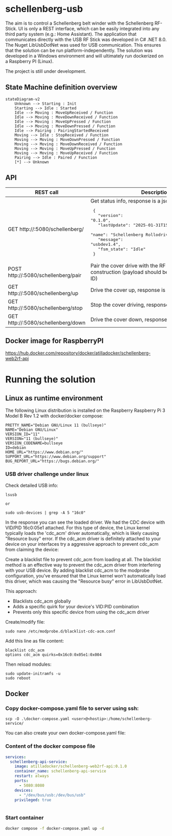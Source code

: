 # schellenberg-usb

The aim is to control a Schellenberg belt winder with the Schellenberg RF-Stick. UI is only a REST interface, which can be easily integrated into any third party system (e.g.: Home Assistant). 
The application that communicates directly with the USB RF Stick was developed in C# .NET 8.0. The Nuget LibUsbDotNet was used for USB communication. This ensures that the solution can be run platform-independently.
The solution was developed in a Windows environment and will ultimately run dockerized on a Raspberry PI (Linux).

The project is still under development.

## State Machine definition overview 

```mermaid
stateDiagram-v2
	Unknown --> Starting : Init
	Starting --> Idle : Started
	Idle --> Moving : MoveUpReceived / Function
	Idle --> Moving : MoveDownReceived / Function
	Idle --> Moving : MoveUpPressed / Function
	Idle --> Moving : MoveDownPressed / Function
	Idle --> Pairing : PairingStartedReceived
	Moving --> Idle : StopReceived / Function
	Moving --> Moving : MoveDownPressed / Function
	Moving --> Moving : MoveDownReceived / Function
	Moving --> Moving : MoveUpPressed / Function
	Moving --> Moving : MoveUpReceived / Function
	Pairing --> Idle : Paired / Function
    [*] --> Unknown
```

## API

|REST call | Description |
|--|--|
|GET http://<hostip>:5080/schellenberg/ | Get status info, response is a json <br> <pre> { <br> &emsp; "version": "0.1.0",<br>  &emsp; "lastUpdate": "2025-01-31T15:21:26.363619+00:00",<br> &emsp; "name": "Schellenberg Rollodrive Premium",<br> &emsp; "message": "usbdev1.4",<br> &emsp; "fsm_state": "Idle"<br> }</pre> |
|POST http://<hostip>:5080/schellenberg/pair | Pair the cover drive with the RF Usb stick, under construction (payload should be the unique device ID) |
|GET http://<hostip>:5080/schellenberg/up | Drive the cover up, response is a updated json |
|GET http://<hostip>:5080/schellenberg/stop | Stop the cover driving, response is a updated json |
|GET http://<hostip>:5080/schellenberg/down | Drive the cover down, response is a updated json |


## Docker image for RaspberryPI

https://hub.docker.com/repository/docker/atilladocker/schellenberg-web2rf-api

# Running the solution

## Linux as runtime environment

The following Linux distribution is installed on the Raspberry Raspberry Pi 3 Model B Rev 1.2 with docker/docker compose:
```
PRETTY_NAME="Debian GNU/Linux 11 (bullseye)"
NAME="Debian GNU/Linux"
VERSION_ID="11"
VERSION="11 (bullseye)"
VERSION_CODENAME=bullseye
ID=debian
HOME_URL="https://www.debian.org/"
SUPPORT_URL="https://www.debian.org/support"
BUG_REPORT_URL="https://bugs.debian.org/"
```

### USB driver challenge under linux

Check detailed USB info:

```
lsusb

or

sudo usb-devices | grep -A 5 "16c0"
```

In the response you can see the loaded driver. We had the CDC device with VID/PID 16c0:05e1 attached. For this type of device, the Linux kernel typically loads the 'cdc_acm' driver automatically, which is likely causing "Resource busy" error. If the cdc_acm driver is definitely attached to your device on your interfaces try a aggressive approach to prevent cdc_acm from claiming the device:

Create a blacklist file to prevent cdc_acm from loading at all. The blacklist method is an effective way to prevent the cdc_acm driver from interfering with your USB device. By adding blacklist cdc_acm to the modprobe configuration, you've ensured that the Linux kernel won't automatically load this driver, which was causing the "Resource busy" error in LibUsbDotNet.

This approach:

- Blacklists cdc_acm globally
- Adds a specific quirk for your device's VID:PID combination
- Prevents only this specific device from using the cdc_acm driver

Create/modify file:
```
sudo nano /etc/modprobe.d/blacklist-cdc-acm.conf
```

Add this line as file content:
```
blacklist cdc_acm
options cdc_acm quirks=0x16c0:0x05e1:0x004
```

Then reload modules:
```
sudo update-initramfs -u
sudo reboot
```

## Docker

### Copy docker-compose.yaml file to server using ssh:

```batch 
scp -O .\docker-compose.yaml <user>@<hostip>:/home/schellenberg-service/
```

You can also create your own docker-compose.yaml file:

### Content of the docker compose file
```yaml
services:  
  schellenberg-api-service:
    image: atilladocker/schellenberg-web2rf-api:0.1.0
    container_name: schellenberg-api-service
    restart: always
    ports:
      - 5080:8080
    devices:
      - "/dev/bus/usb:/dev/bus/usb"    
    privileged: true
    
```

### Start container
```bash
docker compose -f docker-compose.yaml up -d
```